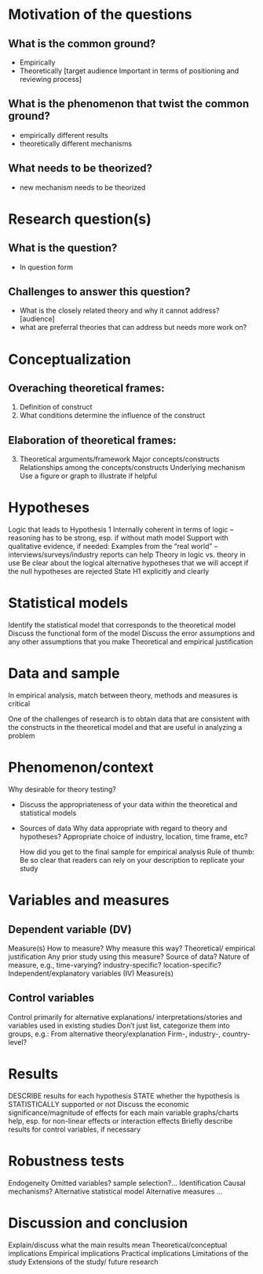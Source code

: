 

# Motivation of the questions

## What is the common ground?
- Empirically
- Theoretically [target audience Important in terms of positioning and reviewing process]

## What is the phenomenon that twist the common ground?
- empirically different results
- theoretically different mechanisms

## What needs to be theorized?
- new mechanism needs to be theorized


# Research question(s)

## What is the question?
- In question form

## Challenges to answer this question? 
- What is the closely related theory and why it cannot address? [audience]
- what are preferral theories that can address but needs more work on?


# Conceptualization

## Overaching theoretical frames: 
1. Definition of construct
2. What conditions determine the influence of the construct

## Elaboration of theoretical frames: 
3. Theoretical arguments/framework 
Major concepts/constructs
Relationships among the concepts/constructs
Underlying mechanism
Use a figure or graph to illustrate if helpful

# Hypotheses

Logic that leads to Hypothesis 1
Internally coherent in terms of logic – reasoning has to be strong, esp. if without math model
Support with qualitative evidence, if needed: Examples from the “real world” – interviews/surveys/industry reports can help
Theory in logic vs. theory in use
Be clear about the logical alternative hypotheses that we will accept if the null hypotheses are rejected
State H1 explicitly and clearly


# Statistical models

Identify the statistical model that corresponds to the theoretical model
Discuss the functional form of the model
Discuss the error assumptions and any other assumptions that you make
Theoretical and empirical justification 


# Data and sample

In empirical analysis, match between theory, methods and measures is critical 

One of the challenges of research is to obtain data that are consistent with the constructs in the theoretical model and that are useful in analyzing a problem

# Phenomenon/context
Why desirable for theory testing? 

- Discuss the appropriateness of your data within the theoretical and statistical models
- Sources of data
  Why data appropriate with regard to theory and hypotheses?
  Appropriate choice of industry, location, time frame, etc?
  
  How did you get to the final sample for empirical analysis 
  Rule of thumb: Be so clear that readers can rely on your description to replicate your study


# Variables and measures

## Dependent variable (DV)
Measure(s)
How to measure?
Why measure this way? 
Theoretical/ empirical justification
Any prior study using this measure?
Source of data?
Nature of measure, e.g., time-varying? industry-specific? location-specific?
Independent/explanatory variables (IV)
Measure(s)


## Control variables

Control primarily for alternative explanations/ interpretations/stories and variables used in existing studies
Don’t just list, categorize them into groups, e.g.:
From alternative theory/explanation
Firm-, industry-, country-level?


# Results 

DESCRIBE results for each hypothesis
STATE whether the hypothesis is STATISTICALLY supported or not 
Discuss the economic significance/magnitude of effects for each main variable 
graphs/charts help, esp. for non-linear effects or interaction effects
Briefly describe results for control variables, if necessary


# Robustness tests

Endogeneity
Omitted variables? sample selection?...
Identification 
Causal mechanisms?
Alternative statistical model
Alternative measures
…


# Discussion and conclusion 

Explain/discuss what the main results mean 
Theoretical/conceptual implications 
Empirical implications 
Practical implications 
Limitations of the study
Extensions of the study/ future research

